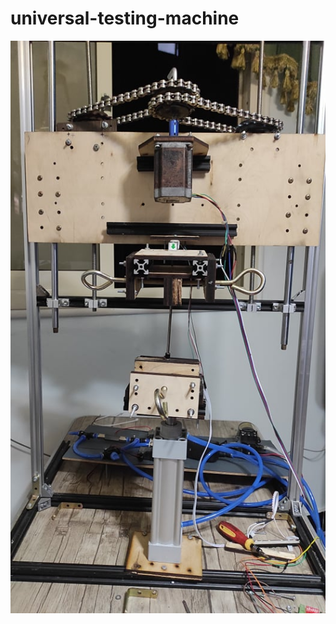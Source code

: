 # universal-testing-machine

![image](https://github.com/ENG-MohamedEssam/universal-testing-machine/blob/main/280836956_710202876887882_7837435870085417691_n.jpg?raw=true)
